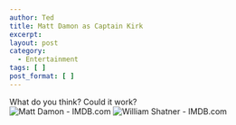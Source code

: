 ```yaml
---
author: Ted
title: Matt Damon as Captain Kirk
excerpt:
layout: post
category:
  - Entertainment
tags: [ ]
post_format: [ ]
---
```

What do you think? Could it work?  
![Matt Damon - IMDB.com][1] ![William Shatner - IMDB.com][2]

 [1]: http://i.imdb.com/Photos/Ss/0349903/O12D-3799.jpg
 [2]: http://i.imdb.com/Photos/Mptv/1065/5088-0327.jpg
